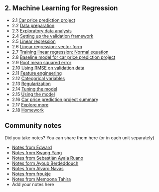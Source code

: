 ## 2. Machine Learning for Regression

- 2.1 [Car price prediction project](01-car-price-intro.md)
- 2.2 [Data preparation](02-data-preparation.md)
- 2.3 [Exploratory data analysis](03-eda.md)
- 2.4 [Setting up the validation framework](04-validation-framework.md)
- 2.5 [Linear regression](05-linear-regression-simple.md)
- 2.6 [Linear regression: vector form](06-linear-regression-vector.md)
- 2.7 [Training linear regression: Normal equation](07-linear-regression-training.md)
- 2.8 [Baseline model for car price prediction project](08-baseline-model.md)
- 2.9 [Root mean squared error](09-rmse.md)
- 2.10 [Using RMSE on validation data](10-car-price-validation.md)
- 2.11 [Feature engineering](11-feature-engineering.md)
- 2.12 [Categorical variables](12-categorical-variables.md)
- 2.13 [Regularization](13-regularization.md)
- 2.14 [Tuning the model](14-tuning-model.md)
- 2.15 [Using the model](15-using-model.md)
- 2.16 [Car price prediction project summary](16-summary.md)
- 2.17 [Explore more](17-explore-more.md)
- 2.18 [Homework](homework.md)



## Community notes

Did you take notes? You can share them here (or in each unit separately)

* [Notes from Edward](https://edwardcodes.github.io/posts/lr-normal-equation/)
* [Notes from Kwang Yang](https://www.kaggle.com/kwangyangchia/notebook-for-lesson-2-mle)
* [Notes from Sebastián Ayala Ruano](https://github.com/sayalaruano/100DaysOfMLCode/blob/main/Regression/Notes/NotesDay5.md)
* [Notes form Ayoub Berdeddouch](https://github.com/ayoub-berdeddouch/mlbookcamp-homeworks/blob/main/Regression/homework_Regression_AyoubBerdeddouch.ipynb)
* [Notes from Alvaro Navas](https://github.com/ziritrion/ml-zoomcamp/blob/main/notes/02_linear_regression.md)
* [Notes from froukje](https://github.com/froukje/ml-zoomcamp/blob/main/week2/Lecture_2_car_price_prediction.ipynb)
* [Notes from Memoona Tahira](https://github.com/MemoonaTahira/MLZoomcamp2022/blob/main/Notes/readme.md#week-12-overview-structuring-a-machine-learning-project)
* Add your notes here

